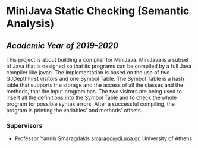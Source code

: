 # MiniJava Static Checking (Semantic Analysis)

## _Academic Year of 2019-2020_

This project is about building a compiler for MiniJava. MiniJava is a subset of Java that is designed so that its programs can be compiled by a full Java compiler like javac. The implementation is based on the use of two GJDepthFirst visitors and one Symbol Table. The Symbol Table is a hash table that supports the storage and the access of all the classes and the methods, that the input program has. The two visitors are being used to insert all the definitions into the Symbol Table and to check the whole program for possible syntax errors. After a successful compiling, the program is printing the variables' and methods' offsets.

### Supervisors

* Professor Yannis Smaragdakis <smaragd@di.uoa.gr>, University of Athens
